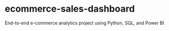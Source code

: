 # ecommerce-sales-dashboard
 End-to-end e-commerce analytics project using Python, SQL, and Power BI
